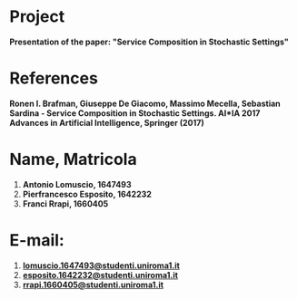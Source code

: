 # **Project**
**Presentation of the paper: "Service Composition in Stochastic Settings"**
# **References**
**Ronen I. Brafman, Giuseppe De Giacomo, Massimo Mecella, Sebastian Sardina - Service Composition in Stochastic Settings. AI*IA 2017 Advances in Artificial Intelligence, Springer (2017)**
# **Name, Matricola**
1. **Antonio Lomuscio, 1647493**
2. **Pierfrancesco Esposito, 1642232**
3. **Franci Rrapi, 1660405**
# E-mail:
1. **lomuscio.1647493@studenti.uniroma1.it**
2. **esposito.1642232@studenti.uniroma1.it**
3. **rrapi.1660405@studenti.uniroma1.it**
